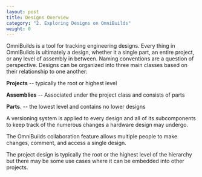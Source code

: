 ```yaml
---
layout: post
title: Designs Overview
category: "2. Exploring Designs on OmniBuilds"
weight: 0
---
```



OmniBuilds is a tool for tracking engineering designs. Every thing in OmniBuilds is ultimately a design, whether it a single part, an entire project, or any level of assembly in between. Naming conventions are a question of perspective. Designs can be organized into three main classes based on their relationship to one another:

**Projects** -- typically the root or highest level

**Assemblies** -- Associated under the project class and consists of parts

**Parts**. -- the lowest level and contains no lower designs

A versioning system is applied to every design and all of its subcomponents to keep track of the numerous changes a hardware design may undergo.

The OmniBuilds collaboration feature allows multiple people to make changes, comment, and access a single design. 

The project design is typically the root or the highest level of the hierarchy but there may be some use cases where it can be embedded into other projects. 

